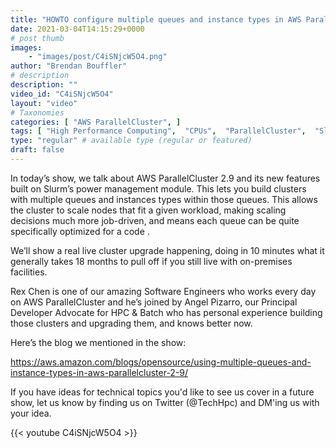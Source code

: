 ```yaml
---
title: "HOWTO configure multiple queues and instance types in AWS ParallelCluster"
date: 2021-03-04T14:15:29+0000
# post thumb
images:
    - "images/post/C4iSNjcW5O4.png"
author: "Brendan Bouffler"
# description
description: ""
video_id: "C4iSNjcW5O4"
layout: "video"
# Taxonomies
categories: [ "AWS ParallelCluster", ]
tags: [ "High Performance Computing",  "CPUs",  "ParallelCluster",  "Slurm",  "HPC",  "Schedulers",  "techshorts", ]
type: "regular" # available type (regular or featured)
draft: false
---
```


In today’s show, we talk about AWS ParallelCluster 2.9 and its new features built on Slurm’s power management module. This lets you build clusters with multiple queues and instances types within those queues. This allows the cluster to scale nodes that fit a given workload, making scaling decisions much more job-driven, and means each queue can be quite specifically optimized for a code .

We’ll show a real live cluster upgrade happening, doing in 10 minutes what it generally takes 18 months to pull off if you still live with on-premises facilities.

Rex Chen is one of our amazing Software Engineers who works every day on AWS ParallelCluster and he’s joined by Angel Pizarro, our Principal Developer Advocate for HPC & Batch who has personal experience building those clusters and upgrading them, and knows better now.

Here’s the blog we mentioned in the show: 

https://aws.amazon.com/blogs/opensource/using-multiple-queues-and-instance-types-in-aws-parallelcluster-2-9/

If you have ideas for technical topics you'd like to see us cover in a future show, let us know by finding us on Twitter (@TechHpc) and DM'ing us with your idea.

{{< youtube C4iSNjcW5O4 >}}